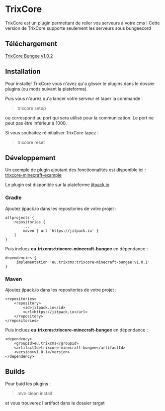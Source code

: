 # TrixCore
TrixCore est un plugin permettant de relier vos serveurs à votre cms ! Cette version de TrixCore supporte seulement les serveurs sous bungeecord

## Téléchargement

[TrixCore Bungee v1.0.2](https://github.com/TrixCMS-V-2/trixcore-minecraft-bungee/releases/download/v1.0.2/trixcore-bungee-1.0.2.jar)

## Installation

Pour installer TrixCore vous n'avez qu'a glisser le plugins dans le dossier plugins (ou mods suivant la plateforme). 

Puis vous n'aurez qu'a lancer votre serveur et taper la commande :

> trixcore setup <port>

ou <port> correspond au port qui sera utilisé pour la communication. Le port ne peut pas être inférieur à 1000.

Si vous souhaitez réinitialiser TrixCore tapez :

> trixcore reset 

## Développement

Un exemple de plugin ajoutant des fonctionnalités est disponible ici : 
[trixcore-minecraft-example](https://github.com/TrixCMS-V-2/trixcore-minecraft-example)

Le plugin est disponible sur la plateforme [jitpack.io](https://jitpack.io/#eu.trixcms/trixcore-minecraft-bungee)

### Gradle

Ajoutez jipack.io dans les repositories de votre projet :

```
allprojects {
	repositories {
		...
		maven { url 'https://jitpack.io' }
	}
}
```

Puis incluez **eu.trixcms:trixcore-minecraft-bungee** en dépendance :

```
dependencies {
     implementation 'eu.trixcms:trixcore-minecraft-bungee:v1.0.1'
}
```

### Maven

Ajoutez jipack.io dans les repositories de votre projet :

```
<repositories>
	<repository>
		<id>jitpack.io</id>
		<url>https://jitpack.io</url>
	</repository>
</repositories>
```

Puis incluez **eu.trixcms:trixcore-minecraft-bungee** en dépendance :

```
<dependency>
	<groupId>eu.trixcms</groupId>
	<artifactId>trixcore-minecraft-bungee</artifactId>
	<version>v1.0.1</version>
</dependency>
```

## Builds

Pour buid les plugins :

> mvn clean install

et vous trouverez l'artifact dans le dossier target
